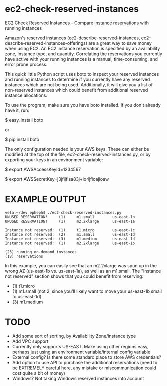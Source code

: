 ec2-check-reserved-instances
============================

EC2 Check Reserved Instances - Compare instance reservations with running instances

Amazon's reserved instances (ec2-describe-reserved-instances, ec2-describe-reserved-instances-offerings) are a great way to save money when using EC2. An EC2 instance reservation is specified by an availability zone, instance type, and quantity. Correlating the reservations you currently have active with your running instances is a manual, time-consuming, and error prone process.

This quick little Python script uses boto to inspect your reserved instances and running instances to determine if you currently have any reserved instances which are not being used. Additionally, it will give you a list of non-reserved instances which could benefit from additional reserved instance allocations.

To use the program, make sure you have boto installed. If you don't already have it, run:

$ easy_install boto

or

$ pip install boto



The only configuration needed is your AWS keys. These can either be modified at the top of the file, ec2-check-reserved-instances.py, or by exporting your keys in an environment variable:

$ export AWSAccessKeyId=1234567

$ export AWSSecretKey=j3jfijfisa83j+io4jfioajioaw

EXAMPLE OUTPUT
===============
```
vela:~/dev epheph$ ./ec2-check-reserved-instances.py
UNUSED RESERVATION!     (1)     m1.small        us-east-1b
UNUSED RESERVATION!     (1)     m2.2xlarge      us-east-1a

Instance not reserved:  (1)     t1.micro        us-east-1c
Instance not reserved:  (2)     m1.small        us-east-1d
Instance not reserved:  (3)     m1.medium       us-east-1d
Instance not reserved:  (1)     m2.2xlarge      us-east-1b

(23) running on-demand instances
(18) reservations
```

In this example, you can easily see that an m2.2xlarge was spun up in the wrong AZ (us-east-1b vs. us-east-1a), as well as an m1.small. The "Instance not reserved" section shows that you could benefit from reserving:
* (1) t1.micro
* (1) m1.small (not 2, since you'll likely want to move your us-east-1b small to us-east-1d)
* (3) m1.medium


TODO
===============
- Add some sort of sorting, by Availability Zone/instance type
- Add VPC support
- Currently only supports US-EAST. Make using other regions easy, perhaps just using an environment variable/internal config variable
- External config? Is there some standard place to store AWS credentials?
- Add option to use API to purchase the additional reservations (need to be EXTREMELY careful here, any mistake or miscommunication could cost quite a bit of money)
- Windows? Not taking Windows reserved instances into account
